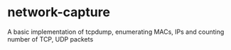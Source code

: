 # network-capture
A basic implementation of tcpdump, enumerating MACs, IPs and counting number of TCP, UDP packets

